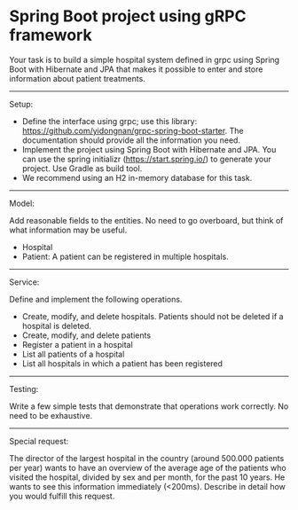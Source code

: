 # Spring Boot project using gRPC framework


Your task is to build a simple hospital system defined in grpc using Spring Boot with Hibernate and JPA that makes it possible to enter and store information about patient treatments.

------------------

Setup:

- Define the interface using grpc; use this library: https://github.com/yidongnan/grpc-spring-boot-starter. The documentation should provide all the information you need.
- Implement the project using Spring Boot with Hibernate and JPA. You can use the spring initializr (https://start.spring.io/) to generate your project. Use Gradle as build tool.
- We recommend using an H2 in-memory database for this task.

------------------
Model:

Add reasonable fields to the entities. No need to go overboard, but think of what information may be useful.

- Hospital
- Patient: A patient can be registered in multiple hospitals.

------------------

Service:

Define and implement the following operations.

- Create, modify, and delete hospitals. Patients should not be deleted if a hospital is deleted.
- Create, modify, and delete patients
- Register a patient in a hospital
- List all patients of a hospital
- List all hospitals in which a patient has been registered

------------------

Testing:

Write a few simple tests that demonstrate that operations work correctly. No need to be exhaustive.

------------------

Special request:

The director of the largest hospital in the country (around 500.000 patients per year) wants to have an overview of the average age of the patients who visited the hospital, divided by sex and per month, for the past 10 years. He wants to see this information immediately (<200ms). Describe in detail how you would fulfill this request.


